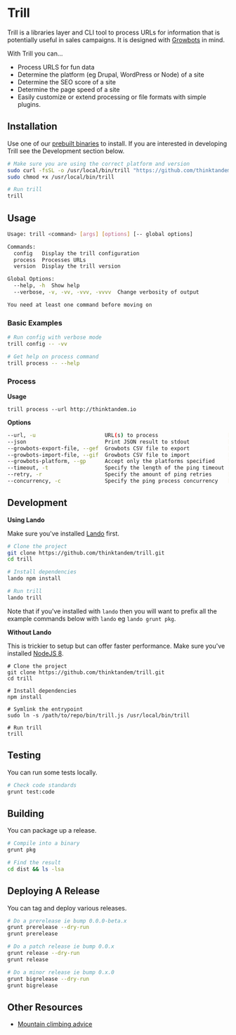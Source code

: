 Trill
=====

Trill is a libraries layer and CLI tool to process URLs for information that is potentially useful in sales campaigns. It is designed with [Growbots](https://www.growbots.com/) in mind.

With Trill you can...

*   Process URLS for fun data
*   Determine the platform (eg Drupal, WordPress or Node) of a site
*   Determine the SEO score of a site
*   Determine the page speed of a site
*   Easily customize or extend processing or file formats with simple plugins.

Installation
------------

Use one of our [prebuilt binaries](https://github.com/thinktandem/trill/releases) to install. If you are interested in developing Trill see the Development section below.

```bash
# Make sure you are using the correct platform and version
sudo curl -fsSL -o /usr/local/bin/trill "https://github.com/thinktandem/trill/releases/download/v1.0.0-alpha.3/trill-v1.0.0-alpha.3"
sudo chmod +x /usr/local/bin/trill

# Run trill
trill
```

Usage
-----

```bash
Usage: trill <command> [args] [options] [-- global options]

Commands:
  config   Display the trill configuration
  process  Processes URLs
  version  Display the trill version

Global Options:
  --help, -h  Show help
  --verbose, -v, -vv, -vvv, -vvvv  Change verbosity of output

You need at least one command before moving on
```

### Basic Examples

```bash
# Run config with verbose mode
trill config -- -vv

# Get help on process command
trill process -- --help
```

### Process

**Usage**

`trill process --url http://thinktandem.io`

**Options**

```bash
--url, -u                      URL(s) to process                      [array]
--json                         Print JSON result to stdout            [boolean] [default: true]
--growbots-export-file, --gef  Growbots CSV file to export            [string]
--growbots-import-file, --gif  Growbots CSV file to import            [string]
--growbots-platform, --gp      Accept only the platforms specified    [array] [choices: "angular", "drupal", "express", "laravel", "wordpress"]
--timeout, -t                  Specify the length of the ping timeout [number] [default: 8000]
--retry, -r                    Specify the amount of ping retries     [number] [default: 3]
--concurrency, -c              Specify the ping process concurrency   [number] [default: 50]
```

Development
-----------

**Using Lando**

Make sure you've installed [Lando](http://github.com/lando/lando) first.

```bash
# Clone the project
git clone https://github.com/thinktandem/trill.git
cd trill

# Install dependencies
lando npm install

# Run trill
lando trill
```

Note that if you've installed with `lando` then you will want to prefix all the example commands below with `lando` eg `lando grunt pkg`.

**Without Lando**

This is trickier to setup but can offer faster performance. Make sure you've installed [NodeJS 8](http://nodejs.org).

```
# Clone the project
git clone https://github.com/thinktandem/trill.git
cd trill

# Install dependencies
npm install

# Symlink the entrypoint
sudo ln -s /path/to/repo/bin/trill.js /usr/local/bin/trill

# Run trill
trill
```

Testing
-------

You can run some tests locally.

```bash
# Check code standards
grunt test:code
```

Building
--------

You can package up a release.

```bash
# Compile into a binary
grunt pkg

# Find the result
cd dist && ls -lsa
```

Deploying A Release
-------------------

You can tag and deploy various releases.

```bash
# Do a prerelease ie bump 0.0.0-beta.x
grunt prerelease --dry-run
grunt prerelease

# Do a patch release ie bump 0.0.x
grunt release --dry-run
grunt release

# Do a minor release ie bump 0.x.0
grunt bigrelease --dry-run
grunt bigrelease
```

Other Resources
---------------

* [Mountain climbing advice](https://www.youtube.com/watch?v=tkBVDh7my9Q)
